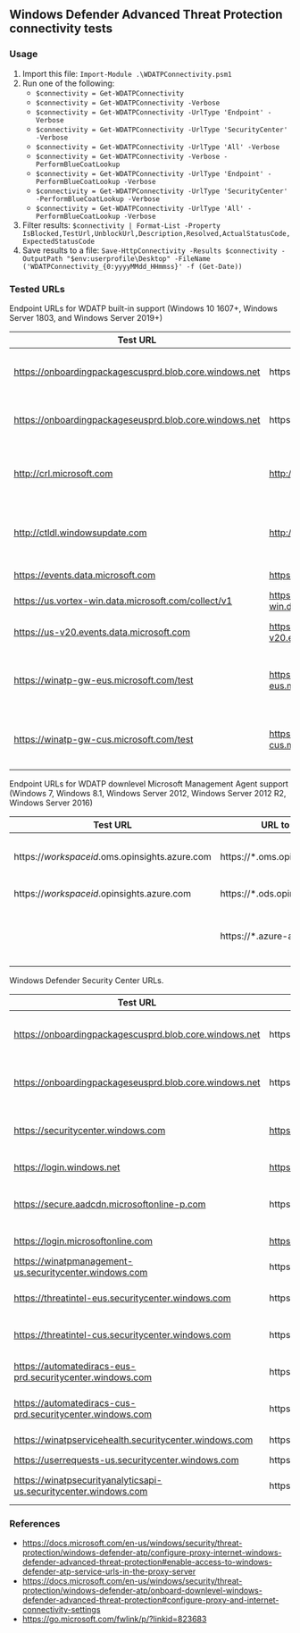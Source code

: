 ## Windows Defender Advanced Threat Protection connectivity tests

### Usage 
1. Import this file: `Import-Module .\WDATPConnectivity.psm1`
1. Run one of the following:
    * `$connectivity = Get-WDATPConnectivity`
    * `$connectivity = Get-WDATPConnectivity -Verbose`
    * `$connectivity = Get-WDATPConnectivity -UrlType 'Endpoint' -Verbose`
    * `$connectivity = Get-WDATPConnectivity -UrlType 'SecurityCenter' -Verbose`
    * `$connectivity = Get-WDATPConnectivity -UrlType 'All' -Verbose`
    * `$connectivity = Get-WDATPConnectivity -Verbose -PerformBlueCoatLookup`
    * `$connectivity = Get-WDATPConnectivity -UrlType 'Endpoint' -PerformBlueCoatLookup -Verbose`
    * `$connectivity = Get-WDATPConnectivity -UrlType 'SecurityCenter' -PerformBlueCoatLookup -Verbose`
    * `$connectivity = Get-WDATPConnectivity -UrlType 'All' -PerformBlueCoatLookup -Verbose`
1. Filter results: `$connectivity | Format-List -Property IsBlocked,TestUrl,UnblockUrl,Description,Resolved,ActualStatusCode,ExpectedStatusCode`
1. Save results to a file: `Save-HttpConnectivity -Results $connectivity -OutputPath "$env:userprofile\Desktop" -FileName ('WDATPConnectivity_{0:yyyyMMdd_HHmmss}' -f (Get-Date))`

### Tested URLs

Endpoint URLs for WDATP built-in support (Windows 10 1607+, Windows Server 1803, and Windows Server 2019+)

| Test URL | URL to Unblock | Description |
| -- | -- | -- |
| https://onboardingpackagescusprd.blob.core.windows.net | https://*.blob.core.windows.net | Azure Blob storage. Eastern US data center. |
| https://onboardingpackageseusprd.blob.core.windows.net | https://*.blob.core.windows.net | Azure Blob storage. Central US data center. |
| http://crl.microsoft.com | http://crl.microsoft.com | Microsoft Certificate Revocation List responder URL. |
| http://ctldl.windowsupdate.com | http://ctldl.windowsupdate.com | Microsoft Certificate Trust List download URL. |
| https://events.data.microsoft.com | https://events.data.microsoft.com | WDATP event channel. | 
| https://us.vortex-win.data.microsoft.com/collect/v1 | https://us.vortex-win.data.microsoft.com | WDATP data channel. | 
| https://us-v20.events.data.microsoft.com | https://us-v20.events.data.microsoft.com | WDATP event channel for 1803+. |
| https://winatp-gw-eus.microsoft.com/test | https://winatp-gw-eus.microsoft.com | WDATP heartbeat/C&C channel. Eastern US data center. |
| https://winatp-gw-cus.microsoft.com/test | https://winatp-gw-cus.microsoft.com | WDATP heartbeat/C&C channel. Central US data center. | 
  
  
Endpoint URLs for WDATP downlevel Microsoft Management Agent support (Windows 7, Windows 8.1, Windows Server 2012, Windows Server 2012 R2, Windows Server 2016)

| Test URL | URL to Unblock | Description |
| -- | -- | -- |
| https://_workspaceid_.oms.opinsights.azure.com  | https://*.oms.opinsights.azure.com | Microsoft Management Agent communication. |
| https://_workspaceid_.opinsights.azure.com | https://*.ods.opinsights.azure.com | Azure OMS data collection. |
| | https://*.azure-automation.net| Azure Automation. Process and workflow automation. |
 
 
Windows Defender Security Center URLs.

| Test URL | Representative URL | Description |
| -- | -- | -- |
| https://onboardingpackagescusprd.blob.core.windows.net | https://*.blob.core.windows.net | Azure Blob storage. Eastern US data center. |
| https://onboardingpackageseusprd.blob.core.windows.net | https://*.blob.core.windows.net | Azure Blob storage. Central US data center. |
| https://securitycenter.windows.com | https://securitycenter.windows.com | Windows Defender Security Center. |
| https://login.windows.net | https://login.windows.net | Azure AD authentication. |
| https://secure.aadcdn.microsoftonline-p.com | https://*.microsoftonline-p.com | Azure AD Connect / Azure MFA / Azure ADFS. | 
| https://login.microsoftonline.com | https://login.microsoftonline.com | Azure AD authentication |
| https://winatpmanagement-us.securitycenter.windows.com | https://*.securitycenter.windows.com | |
| https://threatintel-eus.securitycenter.windows.com | https://*.securitycenter.windows.com | Threat Intel. Eastern US data center. |
| https://threatintel-cus.securitycenter.windows.com | https://*.securitycenter.windows.com | Threat Intel. Central US data center. |
| https://automatediracs-eus-prd.securitycenter.windows.com | https://*.securitycenter.windows.com | Automated IR. Eastern US data center. |
| https://automatediracs-cus-prd.securitycenter.windows.com | https://*.securitycenter.windows.com | Automated IR. Central US data center. |
| https://winatpservicehealth.securitycenter.windows.com | https://*.securitycenter.windows.com | Service health status. | 
| https://userrequests-us.securitycenter.windows.com | https://*.securitycenter.windows.com | |
| https://winatpsecurityanalyticsapi-us.securitycenter.windows.com | https://*.securitycenter.windows.com | Secure Score security analytics. |

### References
* https://docs.microsoft.com/en-us/windows/security/threat-protection/windows-defender-atp/configure-proxy-internet-windows-defender-advanced-threat-protection#enable-access-to-windows-defender-atp-service-urls-in-the-proxy-server
* https://docs.microsoft.com/en-us/windows/security/threat-protection/windows-defender-atp/onboard-downlevel-windows-defender-advanced-threat-protection#configure-proxy-and-internet-connectivity-settings
* https://go.microsoft.com/fwlink/p/?linkid=823683 
